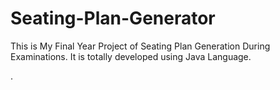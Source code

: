 # Seating-Plan-Generator

This is My Final Year Project of Seating Plan Generation During Examinations. It is totally developed using Java Language.

































































































































































































































































































































































































































.






































